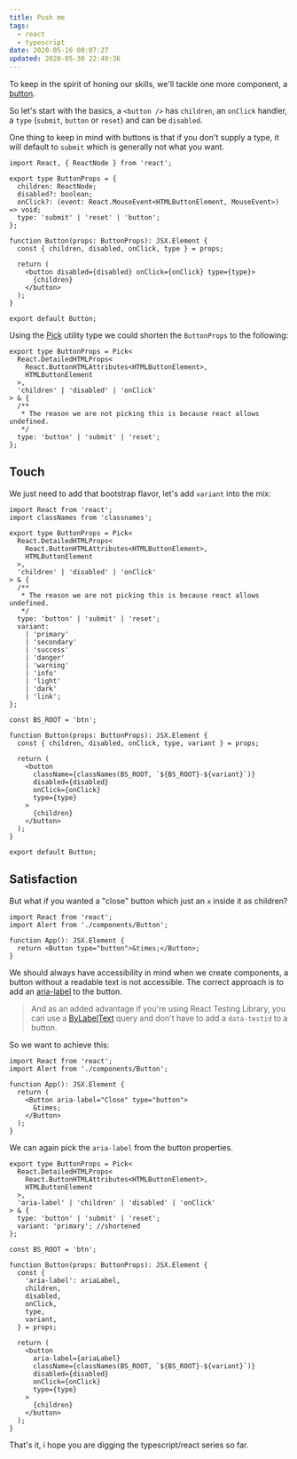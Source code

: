 ```yaml
---
title: Push me
tags:
  - react
  - typescript
date: 2020-05-16 00:07:27
updated: 2020-05-30 22:49:36
---
```


To keep in the spirit of honing our skills, we'll tackle one more component, a [button](https://getbootstrap.com/docs/4.5/components/buttons/).

So let's start with the basics, a `<button />` has `children`, an `onClick` handler, a `type` (`submit`, `button` or `reset`) and can be `disabled`.

One thing to keep in mind with buttons is that if you don't supply a type, it will default to `submit` which is generally not what you want.

```tsx
import React, { ReactNode } from 'react';

export type ButtonProps = {
  children: ReactNode;
  disabled?: boolean;
  onClick?: (event: React.MouseEvent<HTMLButtonElement, MouseEvent>) => void;
  type: 'submit' | 'reset' | 'button';
};

function Button(props: ButtonProps): JSX.Element {
  const { children, disabled, onClick, type } = props;

  return (
    <button disabled={disabled} onClick={onClick} type={type}>
      {children}
    </button>
  );
}

export default Button;
```

Using the [Pick](https://www.typescriptlang.org/docs/handbook/utility-types.html#picktk) utility type we could shorten the `ButtonProps` to the following:

```tsx
export type ButtonProps = Pick<
  React.DetailedHTMLProps<
    React.ButtonHTMLAttributes<HTMLButtonElement>,
    HTMLButtonElement
  >,
  'children' | 'disabled' | 'onClick'
> & {
  /**
   * The reason we are not picking this is because react allows undefined.
   */
  type: 'button' | 'submit' | 'reset';
};
```

## Touch

We just need to add that bootstrap flavor, let's add `variant` into the mix:

```tsx
import React from 'react';
import classNames from 'classnames';

export type ButtonProps = Pick<
  React.DetailedHTMLProps<
    React.ButtonHTMLAttributes<HTMLButtonElement>,
    HTMLButtonElement
  >,
  'children' | 'disabled' | 'onClick'
> & {
  /**
   * The reason we are not picking this is because react allows undefined.
   */
  type: 'button' | 'submit' | 'reset';
  variant:
    | 'primary'
    | 'secondary'
    | 'success'
    | 'danger'
    | 'warning'
    | 'info'
    | 'light'
    | 'dark'
    | 'link';
};

const BS_ROOT = 'btn';

function Button(props: ButtonProps): JSX.Element {
  const { children, disabled, onClick, type, variant } = props;

  return (
    <button
      className={classNames(BS_ROOT, `${BS_ROOT}-${variant}`)}
      disabled={disabled}
      onClick={onClick}
      type={type}
    >
      {children}
    </button>
  );
}

export default Button;
```

## Satisfaction

But what if you wanted a "close" button which just an `x` inside it as children?

```tsx
import React from 'react';
import Alert from './components/Button';

function App(): JSX.Element {
  return <Button type="button">&times;</Button>;
}
```

We should always have accessibility in mind when we create components, a button without a readable text is not accessible. The correct approach is to add an [aria-label](https://developer.mozilla.org/en-US/docs/Web/Accessibility/ARIA/ARIA_Techniques/Using_the_aria-label_attribute) to the button.

> And as an added advantage if you're using React Testing Library, you can use a [ByLabelText](https://testing-library.com/docs/dom-testing-library/api-queries#bylabeltext) query and don't have to add a `data-testid` to a button.

So we want to achieve this:

```tsx
import React from 'react';
import Alert from './components/Button';

function App(): JSX.Element {
  return (
    <Button aria-label="Close" type="button">
      &times;
    </Button>
  );
}
```

We can again pick the `aria-label` from the button properties.

```tsx
export type ButtonProps = Pick<
  React.DetailedHTMLProps<
    React.ButtonHTMLAttributes<HTMLButtonElement>,
    HTMLButtonElement
  >,
  'aria-label' | 'children' | 'disabled' | 'onClick'
> & {
  type: 'button' | 'submit' | 'reset';
  variant: 'primary'; //shortened
};

const BS_ROOT = 'btn';

function Button(props: ButtonProps): JSX.Element {
  const {
    'aria-label': ariaLabel,
    children,
    disabled,
    onClick,
    type,
    variant,
  } = props;

  return (
    <button
      aria-label={ariaLabel}
      className={classNames(BS_ROOT, `${BS_ROOT}-${variant}`)}
      disabled={disabled}
      onClick={onClick}
      type={type}
    >
      {children}
    </button>
  );
}
```

That's it, i hope you are digging the typescript/react series so far.
